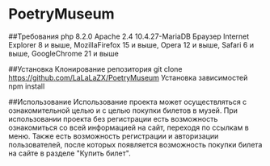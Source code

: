# PoetryMuseum

##Требования
php 8.2.0
Apache 2.4
10.4.27-MariaDB
Браузер Internet Explorer 8 и выше, MozillaFirefox 15 и выше, Opera 12 и выше, Safari 6 и выше, GoogleChrome 21 и выше

##Установка
Клонирование репозитория
git clone https://github.com/LaLaLaZX/PoetryMuseum
Установка зависимостей
npm install

##Использование
Использование проекта может осуществляться с ознакомительной целью и с целью покупки билетов в музей.
При использовании проекта без регистрации есть возможность ознакомиться со всей информацией на сайт, переходя по ссылкам в меню.
Также есть возможность регистрации и авторизации пользователей, после которых появляется возможность покупки билета на сайте в разделе "Купить билет".

